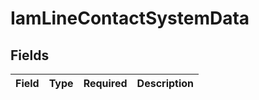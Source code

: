 # IamLineContactSystemData


## Fields

| Field       | Type        | Required    | Description |
| ----------- | ----------- | ----------- | ----------- |